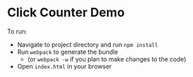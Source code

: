 # Click Counter Demo

To run:
* Navigate to project directory and run `npm install`
* Run `webpack` to generate the bundle
  * (or `webpack -w` if you plan to make changes to the code)
* Open `index.html` in your browser